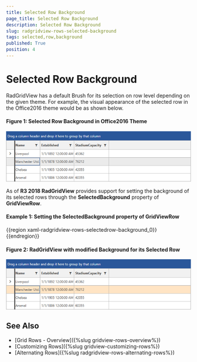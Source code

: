 ```yaml
---
title: Selected Row Background
page_title: Selected Row Background
description: Selected Row Background
slug: radgridview-rows-selected-background
tags: selected,row,background
published: True
position: 4
---
```


# Selected Row Background

RadGridView has a default Brush for its selection on row level depending on the given theme. For example, the visual appearance of the selected row in the Office2016 theme would be as shown below.

#### __Figure 1: Selected Row Background in Office2016 Theme__

![Selected Row Background in Office2016 Theme](images/RadGridView_SelectedRow_Background_01.png)

As of __R3 2018 RadGridView__ provides support for setting the background of its selected rows through the __SelectedBackground__ property of __GridViewRow__.

#### __Example 1: Setting the SelectedBackground property of GridViewRow__

{{region xaml-radgridview-rows-selectedrow-background_0}}
	 <Style TargetType="telerik:GridViewRow">
            <Setter Property="SelectedBackground" Value="Bisque"/>
        </Style>
{{endregion}}

#### __Figure 2: RadGridView with modified Background for its Selected Row__

![RadGridView with modified Background for its Selected Row](images/RadGridView_SelectedRow_Background_02.png)

## See Also

* [Grid Rows - Overview]({%slug gridview-rows-overview%})
* [Customizing Rows]({%slug gridview-customizing-rows%})
* [Alternating Rows]({%slug radgridview-rows-alternating-rows%})
